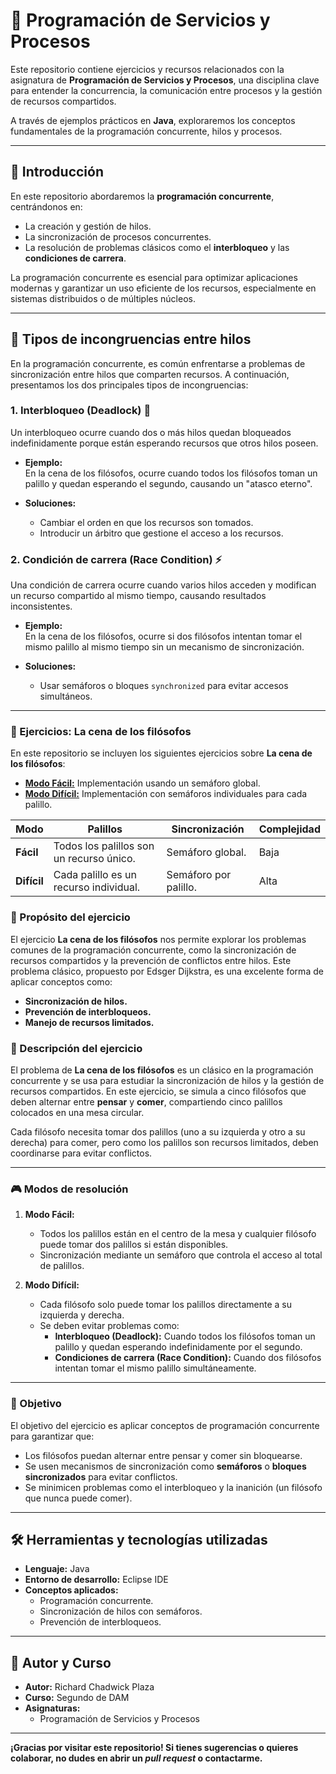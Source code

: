 # 📖 Programación de Servicios y Procesos

Este repositorio contiene ejercicios y recursos relacionados con la asignatura de **Programación de Servicios y Procesos**, una disciplina clave para entender la concurrencia, la comunicación entre procesos y la gestión de recursos compartidos.  

A través de ejemplos prácticos en **Java**, exploraremos los conceptos fundamentales de la programación concurrente, hilos y procesos. 

---

## 📂 Introducción

En este repositorio abordaremos la **programación concurrente**, centrándonos en:
- La creación y gestión de hilos.
- La sincronización de procesos concurrentes.
- La resolución de problemas clásicos como el **interbloqueo** y las **condiciones de carrera**.

La programación concurrente es esencial para optimizar aplicaciones modernas y garantizar un uso eficiente de los recursos, especialmente en sistemas distribuidos o de múltiples núcleos.

---

## 🧵 Tipos de incongruencias entre hilos

En la programación concurrente, es común enfrentarse a problemas de sincronización entre hilos que comparten recursos. A continuación, presentamos los dos principales tipos de incongruencias:

### 1. Interbloqueo (Deadlock) 🔄
Un interbloqueo ocurre cuando dos o más hilos quedan bloqueados indefinidamente porque están esperando recursos que otros hilos poseen.

- **Ejemplo:**  
  En la cena de los filósofos, ocurre cuando todos los filósofos toman un palillo y quedan esperando el segundo, causando un "atasco eterno".

- **Soluciones:**
  - Cambiar el orden en que los recursos son tomados.
  - Introducir un árbitro que gestione el acceso a los recursos.

### 2. Condición de carrera (Race Condition) ⚡
Una condición de carrera ocurre cuando varios hilos acceden y modifican un recurso compartido al mismo tiempo, causando resultados inconsistentes.

- **Ejemplo:**  
  En la cena de los filósofos, ocurre si dos filósofos intentan tomar el mismo palillo al mismo tiempo sin un mecanismo de sincronización.

- **Soluciones:**
  - Usar semáforos o bloques `synchronized` para evitar accesos simultáneos.

---

### 📜 Ejercicios: La cena de los filósofos

En este repositorio se incluyen los siguientes ejercicios sobre **La cena de los filósofos**:

- [**Modo Fácil:**](cena-filosofos-semaforo/src/filosofosFacil) Implementación usando un semáforo global.
- [**Modo Difícil:**](cena-filosofos-semaforo/src/filosofosDificil) Implementación con semáforos individuales para cada palillo.

| Modo         | Palillos                              | Sincronización       | Complejidad |
|--------------|---------------------------------------|----------------------|-------------|
| **Fácil**    | Todos los palillos son un recurso único. | Semáforo global.    | Baja        |
| **Difícil**  | Cada palillo es un recurso individual. | Semáforo por palillo.| Alta        |

### 🥢 Propósito del ejercicio
El ejercicio **La cena de los filósofos** nos permite explorar los problemas comunes de la programación concurrente, como la sincronización de recursos compartidos y la prevención de conflictos entre hilos. Este problema clásico, propuesto por Edsger Dijkstra, es una excelente forma de aplicar conceptos como:

- **Sincronización de hilos.**
- **Prevención de interbloqueos.**
- **Manejo de recursos limitados.**

### 🥢 Descripción del ejercicio
El problema de **La cena de los filósofos** es un clásico en la programación concurrente y se usa para estudiar la sincronización de hilos y la gestión de recursos compartidos. En este ejercicio, se simula a cinco filósofos que deben alternar entre **pensar** y **comer**, compartiendo cinco palillos colocados en una mesa circular.

Cada filósofo necesita tomar dos palillos (uno a su izquierda y otro a su derecha) para comer, pero como los palillos son recursos limitados, deben coordinarse para evitar conflictos.

---

### 🎮 Modos de resolución
1. **Modo Fácil:**
   - Todos los palillos están en el centro de la mesa y cualquier filósofo puede tomar dos palillos si están disponibles.
   - Sincronización mediante un semáforo que controla el acceso al total de palillos.

2. **Modo Difícil:**
   - Cada filósofo solo puede tomar los palillos directamente a su izquierda y derecha.
   - Se deben evitar problemas como:
     - **Interbloqueo (Deadlock):** Cuando todos los filósofos toman un palillo y quedan esperando indefinidamente por el segundo.
     - **Condiciones de carrera (Race Condition):** Cuando dos filósofos intentan tomar el mismo palillo simultáneamente.

---

### 🎯 Objetivo
El objetivo del ejercicio es aplicar conceptos de programación concurrente para garantizar que:
- Los filósofos puedan alternar entre pensar y comer sin bloquearse.
- Se usen mecanismos de sincronización como **semáforos** o **bloques sincronizados** para evitar conflictos.
- Se minimicen problemas como el interbloqueo y la inanición (un filósofo que nunca puede comer).

---

## 🛠️ Herramientas y tecnologías utilizadas

- **Lenguaje:** Java  
- **Entorno de desarrollo:** Eclipse IDE  
- **Conceptos aplicados:**
  - Programación concurrente.
  - Sincronización de hilos con semáforos.
  - Prevención de interbloqueos.

---

## 📝 Autor y Curso

- **Autor:** Richard Chadwick Plaza  
- **Curso:** Segundo de DAM  
- **Asignaturas:**
  - Programación de Servicios y Procesos  

---

**¡Gracias por visitar este repositorio! Si tienes sugerencias o quieres colaborar, no dudes en abrir un _pull request_ o contactarme.**
